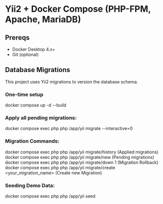 # Yii2 + Docker Compose (PHP-FPM, Apache, MariaDB)


## Prereqs
- Docker Desktop 4.x+
- Git (optional)

## Database Migrations

This project uses Yii2 migrations to version the database schema.

### One-time setup

  docker compose up -d --build


### Apply all pending migrations:

docker compose exec php php /app/yii migrate --interactive=0

### Migration Commands:

docker compose exec php php /app/yii migrate/history                        (Applied migrations)
docker compose exec php php /app/yii migrate/new                            (Pending migrations)
docker compose exec php php /app/yii migrate/down 1                         (Migration Rollback)
docker compose exec php php /app/yii migrate/create <your_migration_name>   (Create new Migration)

### Seeding Demo Data:

docker compose exec php php /app/yii seed


